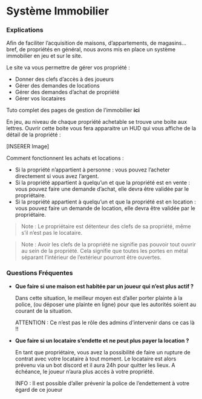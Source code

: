 # Système Immobilier

### Explications

Afin de faciliter l’acquisition de maisons, d’appartements, de magasins... bref, de propriétés en général, nous avons mis en place un système immobilier en jeu et sur le site. 

Le site va vous permettre de gérer vos propriété :

- Donner des clefs d’accès à des joueurs
- Gérer des demandes de locations
- Gérer des demandes d’achat de propriété
- Gérer vos locataires

Tuto complet des pages de gestion de l’immobilier **ici**

En jeu, au niveau de chaque propriété achetable se trouve une boite aux lettres. Ouvrir cette boite vous fera apparaitre un HUD qui vous affiche de la détail de la propriété :

[INSERER Image]

Comment fonctionnent les achats et locations :

- Si la propriété n’appartient à personne : vous pouvez l’acheter directement si vous avez l’argent.
- Si la propriété appartient à quelqu’un et que la propriété est en vente : vous pouvez faire une demande d’achat, elle devra être validée par le propriétaire.
- Si la propriété appartient à quelqu’un et que la propriété est en location : vous pouvez faire un demande de location, elle devra être validée par le propriétaire.

> Note : Le propriétaire est détenteur des clefs de sa propriété, même s’il n’est pas le locataire.
> 

> Note : Avoir les clefs de la propriété ne signifie pas pouvoir tout ouvrir au sein de la propriété. Cela signifie que toutes les portes en métal séparant l’intérieur de l’extérieur pourront être ouvertes.
> 

 

### Questions Fréquentes

- **Que faire si une maison est habitée par un joueur qui n’est plus actif ?**
    
    Dans cette situation, le meilleur moyen est d’aller porter plainte à la police, (ou déposer une plainte en ligne) pour que les autorités soient au courant de la situation. 
    
    ATTENTION : Ce n’est pas le rôle des admins d’intervenir dans ce cas là !!
    

- **Que faire si un locataire s’endette et ne peut plus payer la location ?**
    
    En tant que propriétaire, vous avez la possibilité de faire un rupture de contrat avec votre locataire à tout moment. Le locataire est alors prévenu via un bot discord et il aura 24h pour quitter les lieux. A échéance, le joueur n’aura plus accès à votre propriété.
    
    INFO : Il est possible d’aller prévenir la police de l’endettement à votre égard de ce joueur